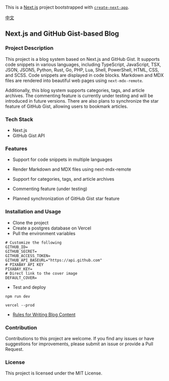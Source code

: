 This is a [Next.js](https://nextjs.org/) project bootstrapped with [`create-next-app`](https://github.com/vercel/next.js/tree/canary/packages/create-next-app).

[中文](./README_CN.md)

## Next.js and GitHub Gist-based Blog

### Project Description

This project is a blog system based on Next.js and GitHub Gist. It supports code snippets in various languages, including TypeScript, JavaScript, TSX, JSON, JSON5, Python, Rust, Go, PHP, Lua, Shell, PowerShell, HTML, CSS, and SCSS. Code snippets are displayed in code blocks. Markdown and MDX files are rendered into beautiful web pages using `next-mdx-remote`.

Additionally, this blog system supports categories, tags, and article archives. The commenting feature is currently under testing and will be introduced in future versions. There are also plans to synchronize the star feature of GitHub Gist, allowing users to bookmark articles.

### Tech Stack

- Next.js
- GitHub Gist API

### Features

- Support for code snippets in multiple languages

- Render Markdown and MDX files using next-mdx-remote

- Support for categories, tags, and article archives

- Commenting feature (under testing)

- Planned synchronization of GitHub Gist star feature

### Installation and Usage

- Clone the project
- Create a postgres database on Vercel
- Pull the environment variables

```shell
# Customize the following
GITHUB_ID=
GITHUB_SECRET=
GITHUB_ACCESS_TOKEN=
GITHUB_API_BASEURL="https://api.github.com"
# PIXABAY API KEY
PIXABAY_KEY=
# Direct link to the cover image
DEFAULT_COVER=
```

- Test and deploy

```shell
npm run dev

vercel --prod
```

- [Rules for Writing Blog Content](https://gist.github.com/akirco/4543214ca7eeee637873f9cad20f545e)

### Contribution

Contributions to this project are welcome. If you find any issues or have suggestions for improvements, please submit an issue or provide a Pull Request.

### License

This project is licensed under the MIT License.
